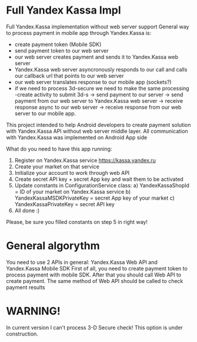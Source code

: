 # Full Yandex Kassa Impl
Full Yandex.Kassa implementation without web server support
General way to process payment in mobile app through Yandex.Kassa is:
- create payment token (Mobile SDK)
- send payment token to our web server
- our web server creates payment and sends it to Yandex.Kassa web server
- Yandex.Kassa web server asyncronously responds to our call and calls our callback url that points to our web server
- our web server translates response to our mobile app (sockets?)
- if we need to process 3d-secure we need to make the same processing -create activity to submit 3d-s -> send payment to our server -> send payment from our web server to Yandex.Kassa web server -> receive response async to our web server -> receive response from our web server to our mobile app.

This project intended to help Android developers to create payment solution with Yandex.Kassa API without web server middle layer. All communication with Yandex.Kassa was implemented on Android App side

What do you need to have this app running:
1. Register on Yandex.Kassa service https://kassa.yandex.ru
2. Create your market on that service
3. Initialize your account to work through web API
4. Create secret API key + secret App key and wait them to be activated
5. Update constants in ConfigurationService class:
   a) YandexKassaShopId = ID of your market on Yandex.Kassa service
   b) YandexKassaMSDKPrivateKey = secret App key of your market
   c) YandexKassaPrivateKey = secret API key
6. All done :)

Please, be sure you filled constants on step 5 in right way!

# General algorythm
You need to use 2 APIs in general: Yandex.Kassa Web API and Yandex.Kassa Mobile SDK
First of all, you need to create payment token to process payment with mobile SDK.
After that you should call Web API to create payment. The same method of Web API should be called to check payment results

# WARNING!
In current version I can't process 3-D Secure check!
This option is under construction.
